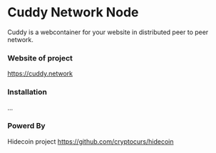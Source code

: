 # Cuddy Network Node

Cuddy is a webcontainer for your website in distributed peer to peer network.

### Website of project
https://cuddy.network

### Installation
...


### Powerd By 

Hidecoin project 
https://github.com/cryptocurs/hidecoin
